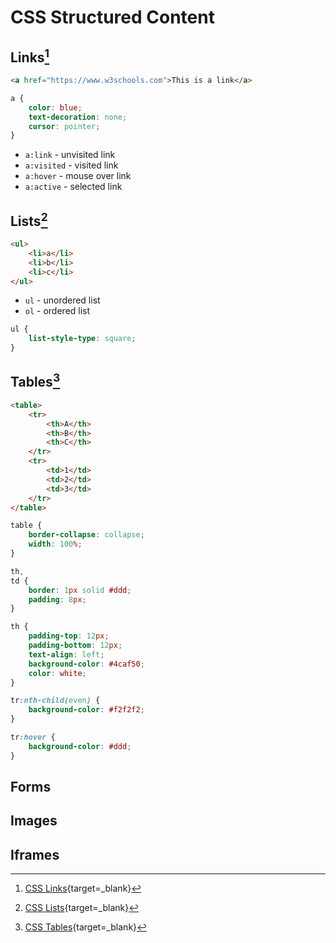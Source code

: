 # CSS Structured Content

## Links[^1]

```html
<a href="https://www.w3schools.com">This is a link</a>
```

```css
a {
    color: blue;
    text-decoration: none;
    cursor: pointer;
}
```

-   `a:link` - unvisited link
-   `a:visited` - visited link
-   `a:hover` - mouse over link
-   `a:active` - selected link

## Lists[^2]

```html
<ul>
    <li>a</li>
    <li>b</li>
    <li>c</li>
</ul>
```

-   `ul` - unordered list
-   `ol` - ordered list

```css
ul {
    list-style-type: square;
}
```

## Tables[^3]

```html
<table>
    <tr>
        <th>A</th>
        <th>B</th>
        <th>C</th>
    </tr>
    <tr>
        <td>1</td>
        <td>2</td>
        <td>3</td>
    </tr>
</table>
```

```css
table {
    border-collapse: collapse;
    width: 100%;
}

th,
td {
    border: 1px solid #ddd;
    padding: 8px;
}

th {
    padding-top: 12px;
    padding-bottom: 12px;
    text-align: left;
    background-color: #4caf50;
    color: white;
}

tr:nth-child(even) {
    background-color: #f2f2f2;
}

tr:hover {
    background-color: #ddd;
}
```

## Forms

## Images

## Iframes

[^1]: [CSS Links](https://www.w3schools.com/css/css_link.asp){target=\_blank}
[^2]: [CSS Lists](https://www.w3schools.com/css/css_list.asp){target=\_blank}
[^3]: [CSS Tables](https://www.w3schools.com/css/css_table.asp){target=\_blank}
